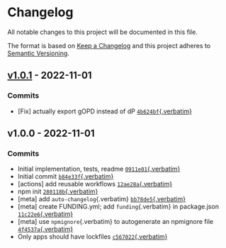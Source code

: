 # Changelog

All notable changes to this project will be documented in this file.

The format is based on [Keep a
Changelog](https://keepachangelog.com/en/1.0.0/) and this project
adheres to [Semantic Versioning](https://semver.org/spec/v2.0.0.html).

## [v1.0.1](https://github.com/ljharb/gopd/compare/v1.0.0...v1.0.1) - 2022-11-01

### Commits

- \[Fix\] actually export gOPD instead of dP
  [`4b624bf`{.verbatim}](https://github.com/ljharb/gopd/commit/4b624bfbeff788c5e3ff16d9443a83627847234f)

## v1.0.0 - 2022-11-01

### Commits

- Initial implementation, tests, readme
  [`0911e01`{.verbatim}](https://github.com/ljharb/gopd/commit/0911e012cd642092bd88b732c161c58bf4f20bea)
- Initial commit
  [`b84e33f`{.verbatim}](https://github.com/ljharb/gopd/commit/b84e33f5808a805ac57ff88d4247ad935569acbe)
- \[actions\] add reusable workflows
  [`12ae28a`{.verbatim}](https://github.com/ljharb/gopd/commit/12ae28ae5f50f86e750215b6e2188901646d0119)
- npm init
  [`280118b`{.verbatim}](https://github.com/ljharb/gopd/commit/280118badb45c80b4483836b5cb5315bddf6e582)
- \[meta\] add `auto-changelog`{.verbatim}
  [`bb78de5`{.verbatim}](https://github.com/ljharb/gopd/commit/bb78de5639a180747fb290c28912beaaf1615709)
- \[meta\] create FUNDING.yml; add `funding`{.verbatim} in package.json
  [`11c22e6`{.verbatim}](https://github.com/ljharb/gopd/commit/11c22e6355bb01f24e7fac4c9bb3055eb5b25002)
- \[meta\] use `npmignore`{.verbatim} to autogenerate an npmignore file
  [`4f4537a`{.verbatim}](https://github.com/ljharb/gopd/commit/4f4537a843b39f698c52f072845092e6fca345bb)
- Only apps should have lockfiles
  [`c567022`{.verbatim}](https://github.com/ljharb/gopd/commit/c567022a18573aa7951cf5399445d9840e23e98b)
